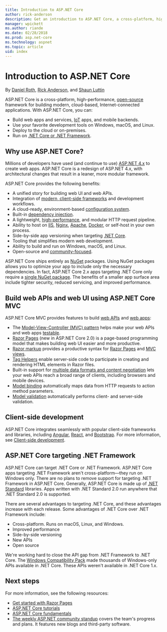 ```yaml
---
title: Introduction to ASP.NET Core
author: rick-anderson
description: Get an introduction to ASP.NET Core, a cross-platform, high-performance, open-source framework for building modern, cloud-based, Internet-connected applications.
manager: wpickett
ms.author: riande
ms.date: 02/28/2018
ms.prod: asp.net-core
ms.technology: aspnet
ms.topic: article
uid: index
---
```

# Introduction to ASP.NET Core

By [Daniel Roth](https://github.com/danroth27), [Rick Anderson](https://twitter.com/RickAndMSFT), and [Shaun Luttin](https://twitter.com/dicshaunary)

ASP.NET Core is a cross-platform, high-performance, [open-source](https://github.com/aspnet/home) framework for building modern, cloud-based, Internet-connected applications. With ASP.NET Core, you can:

* Build web apps and services, [IoT](https://www.microsoft.com/internet-of-things/) apps, and mobile backends.
* Use your favorite development tools on Windows, macOS, and Linux.
* Deploy to the cloud or on-premises.
* Run on [.NET Core or .NET Framework](https://docs.microsoft.com/dotnet/articles/standard/choosing-core-framework-server).

## Why use ASP.NET Core?

Millions of developers have used (and continue to use) [ASP.NET 4.x](https://docs.microsoft.com/aspnet/overview) to create web apps. ASP.NET Core is a redesign of ASP.NET 4.x, with architectural changes that result in a leaner, more modular framework.

ASP.NET Core provides the following benefits:

* A unified story for building web UI and web APIs.
* Integration of [modern, client-side frameworks](xref:client-side/index) and development workflows.
* A cloud-ready, environment-based [configuration system](xref:fundamentals/configuration/index).
* Built-in [dependency injection](xref:fundamentals/dependency-injection).
* A lightweight, [high-performance](https://github.com/aspnet/benchmarks), and modular HTTP request pipeline.
* Ability to host on [IIS](xref:host-and-deploy/iis/index), [Nginx](xref:host-and-deploy/linux-nginx), [Apache](xref:host-and-deploy/linux-apache), [Docker](xref:host-and-deploy/docker/index), or self-host in your own process.
* Side-by-side app versioning when targeting [.NET Core](https://docs.microsoft.com/dotnet/articles/standard/choosing-core-framework-server).
* Tooling that simplifies modern web development.
* Ability to build and run on Windows, macOS, and Linux.
* Open-source and [community-focused](https://live.asp.net/).

ASP.NET Core ships entirely as [NuGet](https://www.nuget.org/) packages. Using NuGet packages allows you to optimize your app to include only the necessary dependencies. In fact, ASP.NET Core 2.x apps targeting .NET Core only require a [single NuGet package](xref:fundamentals/metapackage). The benefits of a smaller app surface area include tighter security, reduced servicing, and improved performance.

## Build web APIs and web UI using ASP.NET Core MVC

ASP.NET Core MVC provides features to build [web APIs](xref:tutorials/index#build-web-apis) and [web apps](xref:tutorials/index#build-web-apps):

* The [Model-View-Controller (MVC) pattern](xref:mvc/overview) helps make your web APIs and web apps [testable](xref:test/index).
* [Razor Pages](xref:razor-pages/index) (new in ASP.NET Core 2.0) is a page-based programming model that makes building web UI easier and more productive.
* [Razor markup](xref:mvc/views/razor) provides a productive syntax for [Razor Pages](xref:razor-pages/index) and [MVC views](xref:mvc/views/overview).
* [Tag Helpers](xref:mvc/views/tag-helpers/intro) enable server-side code to participate in creating and rendering HTML elements in Razor files.
* Built-in support for [multiple data formats and content negotiation](xref:web-api/advanced/formatting) lets your web APIs reach a broad range of clients, including browsers and mobile devices.
* [Model binding](xref:mvc/models/model-binding) automatically maps data from HTTP requests to action method parameters.
* [Model validation](xref:mvc/models/validation) automatically performs client- and server-side validation.

## Client-side development

ASP.NET Core integrates seamlessly with popular client-side frameworks and libraries, including [Angular](xref:spa/angular), [React](xref:spa/react), and [Bootstrap](xref:client-side/bootstrap). For more information, see [Client-side development](xref:client-side/index).

## ASP.NET Core targeting .NET Framework

ASP.NET Core can target .NET Core or .NET Framework. ASP.NET Core apps targeting .NET Framework aren't cross-platform&mdash;they run on Windows only. There are no plans to remove support for targeting .NET Framework in ASP.NET Core. Generally, ASP.NET Core is made up of [.NET Standard](/dotnet/standard/net-standard) libraries. Apps written with .NET Standard 2.0 run anywhere that .NET Standard 2.0 is supported.

There are several advantages to targeting .NET Core, and these advantages increase with each release. Some advantages of .NET Core over .NET Framework include:

* Cross-platform. Runs on macOS, Linux, and Windows.
* Improved performance
* Side-by-side versioning
* New APIs
* Open source

We're working hard to close the API gap from .NET Framework to .NET Core. The [Windows Compatibility Pack](/dotnet/core/porting/windows-compat-pack) made thousands of Windows-only APIs available in .NET Core. These APIs weren't available in .NET Core 1.x.

## Next steps

For more information, see the following resources:

* [Get started with Razor Pages](xref:tutorials/razor-pages/razor-pages-start)
* [ASP.NET Core tutorials](xref:tutorials/index)
* [ASP.NET Core fundamentals](xref:fundamentals/index)
* [The weekly ASP.NET community standup](https://live.asp.net/) covers the team's progress and plans. It features new blogs and third-party software.
